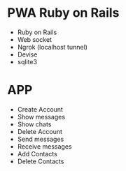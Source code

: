 # PWA Ruby on Rails 

- Ruby on Rails
- Web socket
- Ngrok (localhost tunnel)
- Devise
- sqlite3

# APP

- Create Account
- Show messages
- Show chats
- Delete Account
- Send messages
- Receive messages
- Add Contacts
- Delete Contacts

